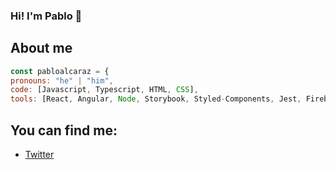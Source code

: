 ### Hi! I'm Pablo 👋

## About me
```js
const pabloalcaraz = {
pronouns: "he" | "him",
code: [Javascript, Typescript, HTML, CSS],
tools: [React, Angular, Node, Storybook, Styled-Components, Jest, Firebase, Azure]
```

## You can find me:
- [Twitter](https://twitter.com/pabloat)

<!--
**pabloalcaraz/pabloalcaraz** is a ✨ _special_ ✨ repository because its `README.md` (this file) appears on your GitHub profile.

Here are some ideas to get you started:

- 🔭 I’m currently working on ...
- 🌱 I’m currently learning ...
- 👯 I’m looking to collaborate on ...
- 🤔 I’m looking for help with ...
- 💬 Ask me about ...
- 📫 How to reach me: ...
- 😄 Pronouns: ...
- ⚡ Fun fact: ...
-->

